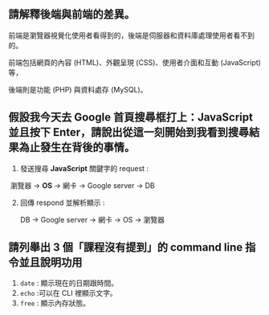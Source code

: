 ## 請解釋後端與前端的差異。

前端是瀏覽器視覺化使用者看得到的，後端是伺服器和資料庫處理使用者看不到的。

前端包括網頁的內容 (HTML)、外觀呈現 (CSS)、使用者介面和互動 (JavaScript) 等，

後端則是功能 (PHP) 與資料處存 (MySQL)。

## 假設我今天去 Google 首頁搜尋框打上：JavaScript 並且按下 Enter，請說出從這一刻開始到我看到搜尋結果為止發生在背後的事情。

1. 發送搜尋 **JavaScript** 關鍵字的 request :

​          瀏覽器 &rarr; **OS** &rarr; 網卡 &rarr; Google server &rarr; DB

2. 回傳 respond 並解析顯示 :

      DB &rarr; Google server &rarr; 網卡 &rarr; OS &rarr; 瀏覽器



## 請列舉出 3 個「課程沒有提到」的 command line 指令並且說明功用



1. `date` : 顯示現在的日期跟時間。
2. `echo` :可以在 CLI 裡顯示文字。
3. `free` : 顯示內存狀態。